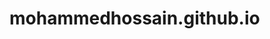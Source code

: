 # mohammedhossain.github.io
<html>  
  <head>
    <meta charset=utf-8">
                        <title> STUDIO ANIK <title>
                        <style>
                        
                        body {background color-:white;
                        color:black;
                        }
                        
                        h1 {font-family: "calibri", sans-serif;
                        color: white;
                        font -size: 50px}
                        
                        a { color: red;
                        font-family: 'spriax', cursive;
                        font-size: 24px;
                        text-decoration: none;
                        }
                        <head>
                        <html>
                        
                        
                        
                       
